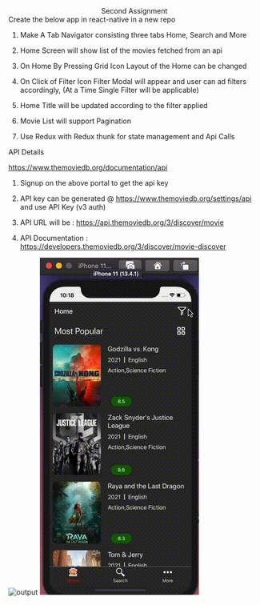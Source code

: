 <DIV align="center">Second Assignment</DIV>
Create the below app in react-native in a new repo


1. Make A Tab Navigator consisting three tabs Home, Search and More

2. Home Screen will show list of the movies fetched from an api

3. On Home By Pressing Grid Icon Layout of the Home can be changed

4. On Click of Filter Icon Filter Modal will appear and user can ad filters 
accordingly, (At a Time Single Filter will be applicable)

5. Home Title will be updated according to the filter applied

6. Movie List will support Pagination

7. Use Redux with Redux thunk for state management and Api Calls

API Details

https://www.themoviedb.org/documentation/api

1. Signup on the above portal to get the api key

2. API key can be generated @ https://www.themoviedb.org/settings/api and use API Key (v3 auth)
3. API URL  will be : https://api.themoviedb.org/3/discover/movie

4. API Documentation : https://developers.themoviedb.org/3/discover/movie-discover

![output](./src/assets/output.gif)
![output](./src/assets/output2.gif)